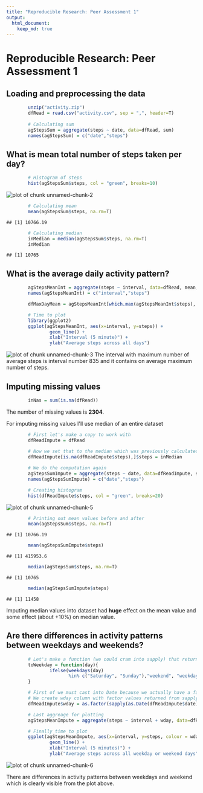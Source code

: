 ```yaml
---
title: "Reproducible Research: Peer Assessment 1"
output: 
  html_document:
    keep_md: true
---
```


# Reproducible Research: Peer Assessment 1


## Loading and preprocessing the data


```r
        unzip("activity.zip")
        dfRead = read.csv("activity.csv", sep = ",", header=T)
        
        # Calculating sum
        agStepsSum = aggregate(steps ~ date, data=dfRead, sum)
        names(agStepsSum) = c("date","steps")        
```

## What is mean total number of steps taken per day?

```r
        # Histogram of steps
        hist(agStepsSum$steps, col = "green", breaks=10)
```

![plot of chunk unnamed-chunk-2](figure/unnamed-chunk-2-1.png) 

```r
        # Calculating mean
        mean(agStepsSum$steps, na.rm=T)
```

```
## [1] 10766.19
```

```r
        # Calculating median
        inMedian = median(agStepsSum$steps, na.rm=T)
        inMedian
```

```
## [1] 10765
```



## What is the average daily activity pattern?

```r
        agStepsMeanInt = aggregate(steps ~ interval, data=dfRead, mean, na.rm=T)
        names(agStepsMeanInt) = c("interval","steps")

        dfMaxDayMean = agStepsMeanInt[which.max(agStepsMeanInt$steps), ]

        # Time to plot
        library(ggplot2)
        ggplot(agStepsMeanInt, aes(x=interval, y=steps)) + 
                geom_line() + 
                xlab("Interval (5 minute)") + 
                ylab("Average steps across all days")
```

![plot of chunk unnamed-chunk-3](figure/unnamed-chunk-3-1.png) 
The interval with maximum number of average steps is interval number 835 and it contains on average maximum number of  steps.

## Imputing missing values

```r
        inNas = sum(is.na(dfRead))
```
The number of missing values is **2304**.

For imputing missing values I'll use median of an entire dataset

```r
        # First let's make a copy to work with
        dfReadImpute = dfRead
        
        # Now we set that to the median which was previously calculated
        dfReadImpute[is.na(dfReadImpute$steps),]$steps = inMedian

        # We do the computation again
        agStepsSumImpute = aggregate(steps ~ date, data=dfReadImpute, sum)
        names(agStepsSumImpute) = c("date","steps")

        # Creating histogram
        hist(dfReadImpute$steps, col = "green", breaks=20)
```

![plot of chunk unnamed-chunk-5](figure/unnamed-chunk-5-1.png) 

```r
        # Printing out mean values before and after
        mean(agStepsSum$steps, na.rm=T)
```

```
## [1] 10766.19
```

```r
        mean(agStepsSumImpute$steps)
```

```
## [1] 415953.6
```

```r
        median(agStepsSum$steps, na.rm=T)
```

```
## [1] 10765
```

```r
        median(agStepsSumImpute$steps)
```

```
## [1] 11458
```
Imputing median values into dataset had **huge** effect on the mean value and some effect 
(about +10%) on median value.

## Are there differences in activity patterns between weekdays and weekends?

```r
        # Let's make a function (we could cram into sapply) that returns 'weekday' or'weekend'
        toWeekday = function(day){
                ifelse(weekdays(day) 
                       %in% c("Saturday", "Sunday"),"weekend", "weekday")
        }        

        # First of we must cast into Date because we actually have a factor for '$date'
        # We create wday column with factor values returned from sapply (calling 'toWeekday')
        dfReadImpute$wday = as.factor(sapply(as.Date(dfReadImpute$date), toWeekday))

        # Last aggreage for plotting
        agStepsMeanImpute = aggregate(steps ~ interval + wday, data=dfReadImpute, mean)

        # Finally time to plot
        ggplot(agStepsMeanImpute, aes(x=interval, y=steps, colour = wday)) + 
                geom_line() +                
                xlab("Interval (5 minutes)") + 
                ylab("Average steps across all weekday or weekend days")
```

![plot of chunk unnamed-chunk-6](figure/unnamed-chunk-6-1.png) 
  
  There are differences in activity patterns between weekdays and weekend which is clearly
visible from the plot above.
